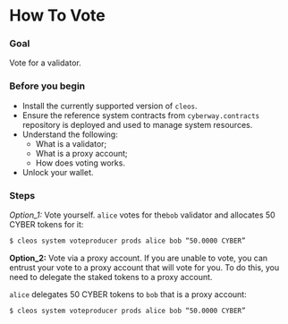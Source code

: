 # How To Vote

### Goal
Vote for a validator.

### Before you begin
  * Install the currently supported version of `cleos`.
  * Ensure the reference system contracts from `cyberway.contracts` repository is deployed and used to manage system resources.
  * Understand the following:
    * What is a validator;
    * What is a proxy account;
    * How does voting works.
  * Unlock your wallet.

### Steps
*Option_1:* Vote yourself.
`alice` votes for the`bob` validator and allocates 50 CYBER tokens for it:
```sh
$ cleos system voteproducer prods alice bob “50.0000 CYBER”
```

**Option_2:** Vote via a proxy account.
If you are unable to vote, you can entrust your vote to a proxy account that will vote for you. To do this, you need to delegate the staked tokens to a proxy account.

`alice` delegates  50 CYBER tokens to `bob` that is a proxy account:
```sh
$ cleos system voteproducer prods alice bob “50.0000 CYBER”
```
